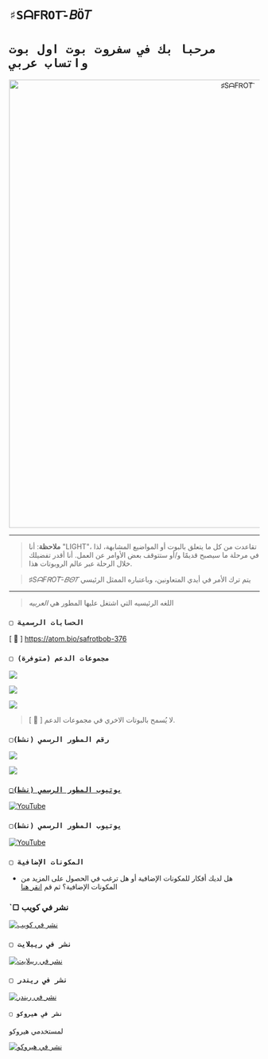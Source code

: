 # `♯ЅᗩFᏒOT꙯-𝐵Ö𝑇` 

# `مرحبا بك في سفروت بوت اول بوت واتساب عربي` 
<p align="center">
<img src="https://telegra.ph/file/69a507be33367573ede29.jpg" alt="⁨♯ЅᗩFᏒOT꙯⁩" width="900"/>
</p>

------------------
> **ملاحظة**: أنا "LIGHT"، تقاعدت من كل ما يتعلق بالبوت أو المواضيع المشابهة، لذا في مرحلة ما سيصبح قديمًا و/أو ستتوقف بعض الأوامر عن العمل.  أنا أقدر تفضيلك خلال الرحلة عبر عالم الروبوتات هذا.

> *♯ЅᗩFᏒOT꙯-𝐵𝛩𝑇* يتم ترك الأمر في أيدي المتعاونين، وباعتباره الممثل الرئيسي 
------------------

> اللغه الرئيسيه التي اشتغل عليها المطور هي *العربيه*

### `▢ الحسابات الرسمية`

[ 🔗 ] https://atom.bio/safrotbob-376


### `▢ مجموعات الدعم (متوفرة)`

 <a href="https://chat.whatsapp.com/ClNQxTnKyFx6eZnJcvqsPY" target="blank"><img src="https://img.shields.io/badge/SUPPORT_GROUP_(EN)_(نشط)-25D366?style=for-the-badge&logo=whatsapp&logoColor=white" /></a>

<a href="https://chat.whatsapp.com/ClNQxTnKyFx6eZnJcvqsPY" target="blank"><img src="https://img.shields.io/badge/SUPPORT_GROUP_(EN)_(نشط)-25D366?style=for-the-badge&logo=whatsapp&logoColor=white" /></a>

<a href="https://chat.whatsapp.com/ClNQxTnKyFx6eZnJcvqsPY" target="blank"><img src="https://img.shields.io/badge/SUPPORT_GROUP_(EN)_(نشط)-25D366?style=for-the-badge&logo=whatsapp&logoColor=white" /></a>

> [ 📌 ] لا يُسمح بالبوتات الاخري في مجموعات الدعم.

 ### `▢رقم المطور الرسمي (نشط)`


<a href="https://api.whatsapp.com/send/?phone=201115618853&text=/estado&type=phone_number&app_absent=0" target="blank"><img src="https://img.shields.io/badge/BOT_OFICIAL_1_(نشط)-25D366?style=for-the-badge&logo=whatsapp&logoColor=white" />

<a href="https://api.whatsapp.com/send/?phone=201115618853&text=/estado&type=phone_number&app_absent=0" target="blank"><img src="[https://img.shields.io/badge/BOT_OFICIAL_2_(نشط)-25D366?style=for-the-badge&logo=whatsapp&logoColor=white](https://telegra.ph/file/bda9ed97f962db2e7f154.jpg)" />

### `▢يوتيوب المطور الرسمي (نشط)`

<a href="https://youtube.com/@SAFROT?si=mIIP89BDNuzJ60zQ">
<img src="https://img.shields.io/badge/YouTube-FF0000?style=for-the-badge&logo=youtube&logoColor=white" alt="YouTube">
</a>

### `▢يوتيوب المطور الرسمي (نشط)`
<a href="https://youtube.com/@SAFROT?si=mIIP89BDNuzJ60zQ">
<img src="https://img.shields.io/badge/YouTube-FF0000?style=for-the-badge&logo=youtube&logoColor=white" alt="YouTube">
</a>


### `▢ المكونات الإضافية`
- هل لديك أفكار للمكونات الإضافية أو هل ترغب في الحصول على المزيد من المكونات الإضافية؟  ثم قم [انقر هنا]([](https://github.com/theh2so4/Mystic-Plugins))


### `▢ نشر في كويب

[![نشر في كويب](https://www.koyeb.com/static/images/deploy/button.svg)](https://app.koyeb.com/deploy?type=git&repository=https://github.com/BrunoSobrino/TheMystic-Bot-MD&branch=master&name=mysticbot)
  
### `▢ نشر في ريبلايت`

[![نشر في ريبلايت](https://repl.it/badge/github/BrunoSobrino/TheMystic-Bot-MD)](https://repl.it/github/BrunoSobrino/TheMystic-Bot-MD) 
  
### `▢ نشر في ريندر`

[![نشر في ريندر](https://render.com/images/deploy-to-render-button.svg)](https://dashboard.render.com/blueprint/new?repo=https%3A%2F%2Fgithub.com%2FBrunoSobrino%2FTheMystic-Bot-MD) 


#### `▢ نشر في هيروكو `
لمستخدمي هيروكو

[![نشر في هيروكو](https://www.herokucdn.com/deploy/button.svg)](https://heroku.com/deploy?template=https://github.com/Botmego/MegoBot-MD1)

